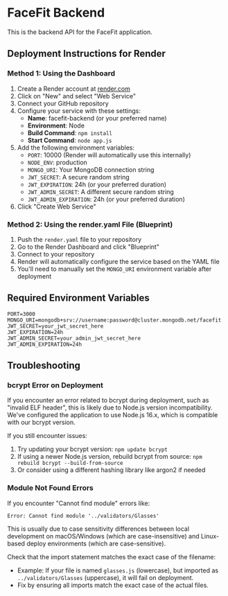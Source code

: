 # FaceFit Backend

This is the backend API for the FaceFit application.

## Deployment Instructions for Render

### Method 1: Using the Dashboard

1. Create a Render account at [render.com](https://render.com/)
2. Click on "New" and select "Web Service"
3. Connect your GitHub repository
4. Configure your service with these settings:
   - **Name**: facefit-backend (or your preferred name)
   - **Environment**: Node
   - **Build Command**: `npm install`
   - **Start Command**: `node app.js`
5. Add the following environment variables:
   - `PORT`: 10000 (Render will automatically use this internally)
   - `NODE_ENV`: production
   - `MONGO_URI`: Your MongoDB connection string
   - `JWT_SECRET`: A secure random string
   - `JWT_EXPIRATION`: 24h (or your preferred duration)
   - `JWT_ADMIN_SECRET`: A different secure random string
   - `JWT_ADMIN_EXPIRATION`: 24h (or your preferred duration)
6. Click "Create Web Service"

### Method 2: Using the render.yaml File (Blueprint)

1. Push the `render.yaml` file to your repository
2. Go to the Render Dashboard and click "Blueprint"
3. Connect to your repository
4. Render will automatically configure the service based on the YAML file
5. You'll need to manually set the `MONGO_URI` environment variable after deployment

## Required Environment Variables

```
PORT=3000
MONGO_URI=mongodb+srv://username:password@cluster.mongodb.net/facefit
JWT_SECRET=your_jwt_secret_here
JWT_EXPIRATION=24h
JWT_ADMIN_SECRET=your_admin_jwt_secret_here
JWT_ADMIN_EXPIRATION=24h
```

## Troubleshooting

### bcrypt Error on Deployment

If you encounter an error related to bcrypt during deployment, such as "invalid ELF header", this is likely due to Node.js version incompatibility. We've configured the application to use Node.js 16.x, which is compatible with our bcrypt version.

If you still encounter issues:

1. Try updating your bcrypt version: `npm update bcrypt`
2. If using a newer Node.js version, rebuild bcrypt from source: `npm rebuild bcrypt --build-from-source`
3. Or consider using a different hashing library like argon2 if needed

### Module Not Found Errors

If you encounter "Cannot find module" errors like:
```
Error: Cannot find module '../validators/Glasses'
```

This is usually due to case sensitivity differences between local development on macOS/Windows (which are case-insensitive) and Linux-based deploy environments (which are case-sensitive).

Check that the import statement matches the exact case of the filename:
- Example: If your file is named `glasses.js` (lowercase), but imported as `../validators/Glasses` (uppercase), it will fail on deployment.
- Fix by ensuring all imports match the exact case of the actual files. 